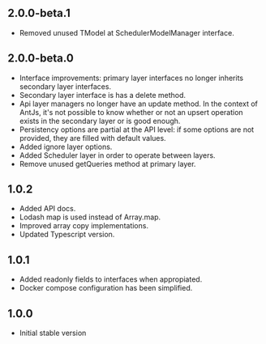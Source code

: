 ## 2.0.0-beta.1

- Removed unused TModel at SchedulerModelManager interface.

## 2.0.0-beta.0

- Interface improvements: primary layer interfaces no longer inherits secondary layer interfaces.
- Secondary layer interface is has a delete method.
- Api layer managers no longer have an update method. In the context of AntJs, it's not possible to know whether or not an upsert operation exists in the secondary layer or is good enough.
- Persistency options are partial at the API level: if some options are not provided, they are filled with default values.
- Added ignore layer options.
- Added Scheduler layer in order to operate between layers.
- Remove unused getQueries method at primary layer.

## 1.0.2

- Added API docs.
- Lodash map is used instead of Array.map.
- Improved array copy implementations.
- Updated Typescript version.

## 1.0.1

- Added readonly fields to interfaces when appropiated.
- Docker compose configuration has been simplified.

## 1.0.0

- Initial stable version
